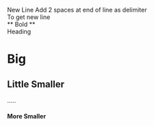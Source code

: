New Line Add 2 spaces at end of line as delimiter  
To get new line  
 ** Bold **  
Heading 
# Big 
## Little Smaller 
..... 
#### More Smaller
